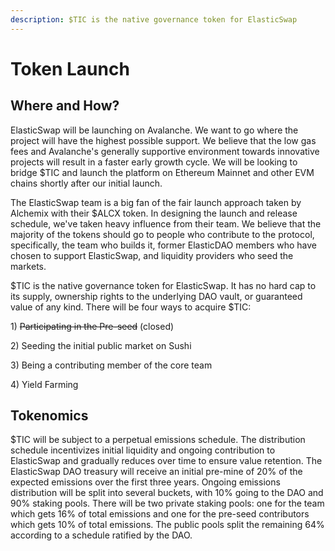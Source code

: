 ```yaml
---
description: $TIC is the native governance token for ElasticSwap
---
```


# Token Launch

## Where and How?&#x20;

ElasticSwap will be launching on Avalanche. We want to go where the project will have the highest possible support. We believe that the low gas fees and Avalanche's generally supportive environment towards innovative projects will result in a faster early growth cycle. We will be looking to bridge $TIC and launch the platform on Ethereum Mainnet and other EVM chains shortly after our initial launch.

The ElasticSwap team is a big fan of the fair launch approach taken by Alchemix with their $ALCX token. In designing the launch and release schedule, we've taken heavy influence from their team. We believe that the majority of the tokens should go to people who contribute to the protocol, specifically, the team who builds it, former ElasticDAO members who have chosen to support ElasticSwap, and liquidity providers who seed the markets.

$TIC is the native governance token for ElasticSwap. It has no hard cap to its supply, ownership rights to the underlying DAO vault, or guaranteed value of any kind. There will be four ways to acquire $TIC:

1\) ~~Participating in the Pre-seed~~ (closed)

2\) Seeding the initial public market on Sushi

3\) Being a contributing member of the core team

4\) Yield Farming

## **Tokenomics**

$TIC will be subject to a perpetual emissions schedule. The distribution schedule incentivizes initial liquidity and ongoing contribution to ElasticSwap and gradually reduces over time to ensure value retention. The ElasticSwap DAO treasury will receive an initial pre-mine of 20% of the expected emissions over the first three years. Ongoing emissions distribution will be split into several buckets, with 10% going to the DAO and 90% staking pools. There will be two private staking pools: one for the team which gets 16% of total emissions and one for the pre-seed contributors which gets 10% of total emissions. The public pools split the remaining 64% according to a schedule ratified by the DAO.
